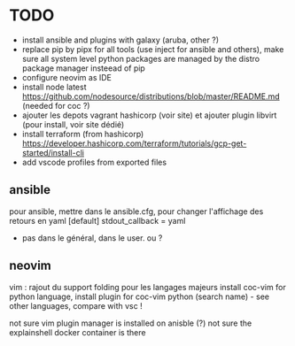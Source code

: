 # TODO

- install ansible and plugins with galaxy (aruba, other ?)
- replace pip by pipx for all tools (use inject for ansible and others), make sure all system level python packages are managed by the distro package manager insteead of pip
- configure neovim as IDE
- install node latest https://github.com/nodesource/distributions/blob/master/README.md (needed for coc ?)
- ajouter les depots vagrant hashicorp (voir site) et ajouter plugin libvirt (pour install, voir site dédié)
- install terraform (from hashicorp)
https://developer.hashicorp.com/terraform/tutorials/gcp-get-started/install-cli
- add vscode profiles from exported files
## ansible
pour ansible, mettre  dans le ansible.cfg, pour changer l'affichage des retours en yaml
[default]
stdout_callback = yaml

 - pas dans le général, dans le user. ou ?

## neovim
vim : rajout du support folding pour les langages majeurs
install coc-vim for python language, install plugin for coc-vim python (search name) - see other languages, compare with vsc !

not sure vim plugin manager is installed on anisble (?)
not sure the explainshell docker container is there